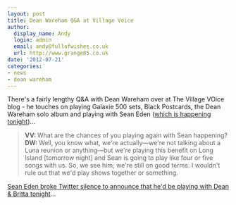 ```yaml
---
layout: post
title: Dean Wareham Q&A at Village Voice
author:
  display_name: Andy
  login: admin
  email: andy@fullofwishes.co.uk
  url: http://www.grange85.co.uk
date: '2012-07-21'
categories:
- news
- dean wareham
---
```

<p>There's a fairly lengthy Q&A with Dean Wareham over at The Village VOice blog - he touches on playing Galaxie 500 sets, Black Postcards, the Dean Wareham solo album and playing with Sean Eden (<a href="/2012/07/20/dean-britta-shows-in-ny-this-weekend/">which is happening tonight</a>)...</p>
<blockquote><p><strong>VV: </strong>What are the chances of you playing again with Sean happening?<br />
<strong>DW: </strong>Well, you know what, we're actually—we're not talking about a Luna reunion or anything—but we're playing this benefit on Long Island [tomorrow night] and Sean is going to play like four or five songs with us. So, we see him; we're still on good terms. I wouldn't rule out that we'd play shows together or something.</p></blockquote>
<p><a href="https://twitter.com/SeanEden/status/226346335039782913">Sean Eden broke Twitter silence to announce that he'd be playing with Dean & Britta tonight</a>...</p>
